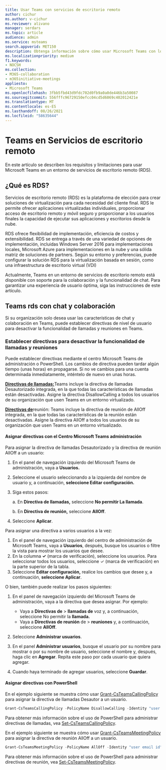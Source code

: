 ```yaml
---
title: Usar Teams con servicios de escritorio remoto
author: cichur
ms.author: v-cichur
ms.reviewer: alivano
manager: serdars
ms.topic: article
audience: admin
ms.service: msteams
search.appverid: MET150
description: Obtenga información sobre cómo usar Microsoft Teams con los servicios de escritorio remoto.
ms.localizationpriority: medium
f1.keywords:
- NOCSH
ms.collection:
- M365-collaboration
- m365initiative-meetings
appliesto:
- Microsoft Teams
ms.openlocfilehash: 3fbb5fbd43d9fdc702d0fb9a0a0de446b3a50087
ms.sourcegitcommit: 556fffc96729150efcc04cd5d6069c402012421e
ms.translationtype: MT
ms.contentlocale: es-ES
ms.lasthandoff: 08/26/2021
ms.locfileid: "58635644"
---
```

# <a name="teams-in-remote-desktop-services"></a>Teams en Servicios de escritorio remoto

En este artículo se describen los requisitos y limitaciones para usar Microsoft Teams en un entorno de servicios de escritorio remoto (RDS).

## <a name="what-is-rds"></a>¿Qué es RDS?

Servicios de escritorio remoto (RDS) es la plataforma de elección para crear soluciones de virtualización para cada necesidad del cliente final. RDS le permite ofrecer aplicaciones virtualizadas individuales, proporcionar acceso de escritorio remoto y móvil seguro y proporcionar a los usuarios finales la capacidad de ejecutar sus aplicaciones y escritorios desde la nube.

RDS ofrece flexibilidad de implementación, eficiencia de costos y extensibilidad. RDS se entrega a través de una variedad de opciones de implementación, incluidas Windows Server 2016 para implementaciones locales, Microsoft Azure para implementaciones en la nube y una sólida matriz de soluciones de partners.
Según su entorno y preferencias, puede configurar la solución RDS para la virtualización basada en sesión, como una infraestructura de escritorio virtual (VDI)

Actualmente, Teams en un entorno de servicios de escritorio remoto está disponible con soporte para la colaboración y la funcionalidad de chat. Para garantizar una experiencia de usuario óptima, siga las instrucciones de este artículo.

## <a name="teams-on-rds-with-chat-and-collaboration"></a>Teams rds con chat y colaboración

Si su organización solo desea usar las características de chat y colaboración en Teams, puede establecer directivas de nivel de usuario para desactivar la funcionalidad de llamadas y reuniones en Teams.

### <a name="set-policies-to-turn-off-calling-and-meeting-functionality"></a>Establecer directivas para desactivar la funcionalidad de llamadas y reuniones

Puede establecer directivas mediante el centro Microsoft Teams de administración o PowerShell. Los cambios de directiva pueden tardar algún tiempo (unas horas) en propagarse. Si no ve cambios para una cuenta determinada inmediatamente, inténtelo de nuevo en unas horas.

[**Directivas de llamadas:**](teams-calling-policy.md)Teams incluye la directiva de llamadas Desautorizado integrada, en la que todas las características de llamadas están desactivadas. Asigne la directiva DisallowCalling a todos los usuarios de su organización que usen Teams en un entorno virtualizado.

[**Directivas de**](meeting-policies-in-teams.md)reunión: Teams incluye la directiva de reunión de AllOff integrada, en la que todas las características de la reunión están desactivadas. Asigne la directiva AllOff a todos los usuarios de su organización que usen Teams en un entorno virtualizado.

#### <a name="assign-policies-using-the-microsoft-teams-admin-center"></a>Asignar directivas con el Centro Microsoft Teams administración

Para asignar la directiva de llamadas Desautorizado y la directiva de reunión AllOff a un usuario:

1. En el panel de navegación izquierdo del Microsoft Teams de administración, vaya a **Usuarios.**
2. Seleccione el usuario seleccionando a la izquierda del nombre de usuario y, a continuación, **seleccione Editar configuración.**
3. Siga estos pasos:

    a.  En **Directiva de llamadas,** seleccione **No permitir La llamada**.

    b.  En **Directiva de reunión,** seleccione **AllOff**.

4. Seleccione **Aplicar**.

Para asignar una directiva a varios usuarios a la vez:

1. En el panel de navegación izquierdo del centro de administración de Microsoft Teams, vaya a **Usuarios**, después, busque los usuarios o filtre la vista para mostrar los usuarios que desee.
2. En la columna **&#x2713;** (marca de verificación), seleccione los usuarios. Para seleccionar todos los usuarios, seleccione &#x2713; (marca de verificación) en la parte superior de la tabla.
3. Seleccione **Editar configuración,** realice los cambios que desee y, a continuación, **seleccione Aplicar**.

O bien, también puede realizar los pasos siguientes:

1. En el panel de navegación izquierdo del Microsoft Teams de administración, vaya a la directiva que desea asignar. Por ejemplo:

    - Vaya a **Directivas de**  >  **llamadas de** voz y, a continuación, seleccione No permitir la **llamada.**
    - Vaya a **Directivas de reunión** de  >  **reuniones** y, a continuación, seleccione **AllOff**.

2. Seleccione **Administrar usuarios**.
3. En el panel **Administrar usuarios**, busque el usuario por su nombre para mostrar o por su nombre de usuario, seleccione el nombre y, después, haga clic en **Agregar**. Repita este paso por cada usuario que quiera agregar.
4. Cuando haya terminado de agregar usuarios, seleccione **Guardar**.

#### <a name="assign-policies-using-powershell"></a>Asignar directivas con PowerShell

En el ejemplo siguiente se muestra cómo usar [Grant-CsTeamsCallingPolicy](/powershell/module/skype/grant-csteamscallingpolicy) para asignar la directiva de llamadas Desautor a un usuario.

```PowerShell
Grant-CsTeamsCallingPolicy -PolicyName DisallowCalling -Identity "user email id"
```

Para obtener más información sobre el uso de PowerShell para administrar directivas de llamadas, vea [Set-CsTeamsCallingPolicy](/powershell/module/skype/set-csteamscallingpolicy).

En el ejemplo siguiente se muestra cómo usar [Grant-CsTeamsMeetingPolicy](/powershell/module/skype/grant-csteamsmeetingpolicy) para asignar la directiva de reunión AllOff a un usuario.

```PowerShell
Grant-CsTeamsMeetingPolicy -PolicyName AllOff -Identity "user email id"
```

Para obtener más información sobre el uso de PowerShell para administrar directivas de reunión, vea [Set-CsTeamsMeetingPolicy](/powershell/module/skype/set-csteamsmeetingpolicy).